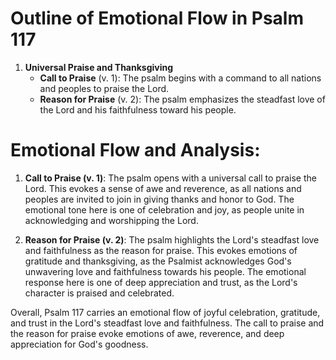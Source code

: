 # Outline of Emotional Flow in Psalm 117

1. **Universal Praise and Thanksgiving**
    - **Call to Praise** (v. 1): The psalm begins with a command to all nations and peoples to praise the Lord.
    - **Reason for Praise** (v. 2): The psalm emphasizes the steadfast love of the Lord and his faithfulness toward his people.

# Emotional Flow and Analysis:

1. **Call to Praise (v. 1)**: The psalm opens with a universal call to praise the Lord. This evokes a sense of awe and reverence, as all nations and peoples are invited to join in giving thanks and honor to God. The emotional tone here is one of celebration and joy, as people unite in acknowledging and worshipping the Lord.

2. **Reason for Praise (v. 2)**: The psalm highlights the Lord's steadfast love and faithfulness as the reason for praise. This evokes emotions of gratitude and thanksgiving, as the Psalmist acknowledges God's unwavering love and faithfulness towards his people. The emotional response here is one of deep appreciation and trust, as the Lord's character is praised and celebrated.

Overall, Psalm 117 carries an emotional flow of joyful celebration, gratitude, and trust in the Lord's steadfast love and faithfulness. The call to praise and the reason for praise evoke emotions of awe, reverence, and deep appreciation for God's goodness.